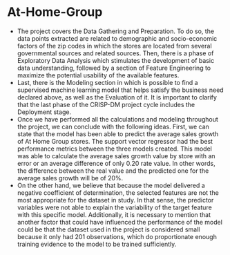 # At-Home-Group
* The project covers the Data Gathering and Preparation. To do so, the data points extracted are related to demographic and socio-economic factors of the zip codes in which the stores are located from several governmental sources and related sources. Then, there is a phase of Exploratory Data Analysis which stimulates the development of basic data understanding, followed by a section of Feature Engineering to maximize the potential usability of the available features.
* Last, there is the Modeling section in which is possible to find a supervised machine learning model that helps satisfy the business need declared above, as well as the Evaluation of it. It is important to clarify that the last phase of the CRISP-DM project cycle includes the Deployment stage.
* Once we have performed all the calculations and modeling throughout the project, we can conclude with the following ideas. First, we can state that the model has been able to predict the average sales growth of At Home Group stores. The support vector regressor had the best performance metrics between the three models created. This model was able to calculate the average sales growth value by store with an error or an average difference of only 0.20 rate value. In other words, the difference between the real value and the predicted one for the average sales growth will be of 20%.
* On the other hand, we believe that because the model delivered a negative coefficient of determination, the selected features are not the most appropriate for the dataset in study. In that sense, the predictor variables were not able to explain the variability of the target feature with this specific model. Additionally, it is necessary to mention that another factor that could have influenced the performance of the model could be that the dataset used in the project is considered small because it only had 201 observations, which do proportionate enough training evidence to the model to be trained sufficiently.
